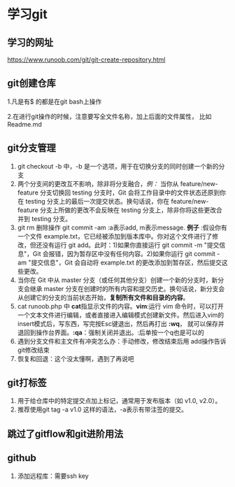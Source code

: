 # 学习git
## 学习的网址
https://www.runoob.com/git/git-create-repository.html
## git创建仓库
1.凡是有$ 的都是在git bash上操作

2.在进行git操作的时候，注意要写全文件名称，加上后面的文件属性， 比如 Readme.md  
## git分支管理
1. git checkout -b <branchname> 中，-b 是一个选项，用于在切换分支的同时创建一个新的分支  
2. 两个分支间的更改互不影响，除非将分支融合，*例：* 当你从 feature/new-feature 分支切换回 testing 分支时，Git 会将工作目录中的文件状态还原到你在 testing 分支上的最后一次提交状态。换句话说，你在 feature/new-feature 分支上所做的更改不会反映在 testing 分支上，除非你将这些更改合并到 testing 分支。
3.  git rm 删除操作 git commit -am :a表示add, m表示message. **例子** :假设你有一个文件 example.txt，它已经被添加到版本库中。你对这个文件进行了修改，但还没有运行 git add。此时：1)如果你直接运行 git commit -m "提交信息"，Git 会报错，因为暂存区中没有任何内容。2)如果你运行 git commit -am "提交信息"，Git 会自动将 example.txt 的更改添加到暂存区，然后提交这些更改。
4.  当你在 Git 中从 master 分支（或任何其他分支）创建一个新的分支时，新分支会继承 master 分支在创建时的所有内容和提交历史。换句话说，新分支会从创建它的分支的当前状态开始，**复制所有文件和目录的内容**。  
5.  cat runoob.php 中 **cat**指显示文件的内容。**vim**:运行 vim 命令时，可以打开一个文本文件进行编辑，或者直接进入编辑模式创建新文件。然后进入vim的insert模式后，写东西，写完按Esc键退出，然后再打出 **:wq**， 就可以保存并退回到操作台界面。**:qa**：强制关闭并退出。:后单按一个q也是可以的
6.  遇到分支文件和主文件有冲突怎么办：手动修改，修改结束后用 add操作告诉git修改结束  
7.  恢复和回退：这个没太懂啊，遇到了再说吧
## git打标签  
1.  用于给仓库中的特定提交点加上标记，通常用于发布版本（如 v1.0, v2.0）。
2.  推荐使用git tag -a v1.0 这样的语法，-a表示有带注签的提交。
## 跳过了gitflow和git进阶用法
## github
1.  添加远程库：需要ssh key
